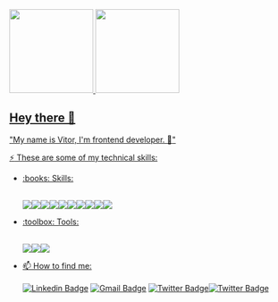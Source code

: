 <div>
  <a href="https://github.com/vitorSantanaDev">
  <img height="150em" src="https://github-readme-stats.vercel.app/api?username=vitorSantanaDev&show_icons=true&theme=midnight-purple&include_all_commits=true&count_private=true"/>
  <img height="150em" src="https://github-readme-stats.vercel.app/api/top-langs/?username=vitorSantanaDev&layout=compact&langs_count=7&theme=midnight-purple"/>
</div>   
  
## Hey there 👋

"My name is Vitor, I'm frontend developer. :dart:"

:zap: These are some of my technical skills:
<ul>
  
  <li>:books: Skills:</li>
  <br/>
  <p align="left">
  <img src="https://img.shields.io/badge/HTML5-E34F26?style=for-the-badge&logo=html5&logoColor=white"><img src="https://img.shields.io/badge/CSS3-1572B6?style=for-the-badge&logo=css3&logoColor=white"><img src="https://img.shields.io/badge/JavaScript-ffef0a?style=for-the-badge&logo=javascript&logoColor=1a1a1a"><img src="https://img.shields.io/badge/TypeScript-007ACC?style=for-the-badge&logo=typescript&logoColor=white"><img src="https://img.shields.io/badge/Jquery-10245c?style=for-the-badge&logo=jquery&logoColor=white"><img src="https://img.shields.io/badge/React-20232A?style=for-the-badge&logo=react&logoColor=61DAFB"><img src="https://img.shields.io/badge/next.js-030303?style=for-the-badge&logo=next.js&logoColor=#7a7a7a"><img src="https://img.shields.io/badge/sass-bf4080?style=for-the-badge&logo=sass&logoColor=white"><img src="https://img.shields.io/badge/strapi-090712?style=for-the-badge&logo=strapi&logoColor=682be3"><img src="https://img.shields.io/badge/graphql-1c1c1c?style=for-the-badge&logo=graphql&logoColor=e10098">
  </p>
  

  <li>:toolbox: Tools:</li>
  <br/>
  <p align="left">
<img src="https://img.shields.io/badge/Git-F05032?style=for-the-badge&logo=git&logoColor=white"><img src="https://img.shields.io/badge/Figma-black?style=for-the-badge&logo=figma&logoColor=white"><img src="https://img.shields.io/badge/Visual_Studio_Code-0078D4?style=for-the-badge&logo=visual%20studio%20code&logoColor=white">
  </p>
</ul>

* 📫 How to find me:<br><br> 
[![Linkedin Badge](https://img.shields.io/badge/LinkedIn-0077B5?style=for-the-badge&logo=linkedin&logoColor=white&link=https://www.linkedin.com/in/vitor-santana-bbb607217/)](https://www.linkedin.com/in/vitor-santana-bbb607217/)
[![Gmail Badge](https://img.shields.io/badge/Gmail-D14836?style=for-the-badge&logo=gmail&logoColor=white&link=vitorsantana.developer@gmail.com)](mailto:vitorsantana.developer@gmail.com)
[![Twitter Badge](https://img.shields.io/badge/Twitter-00c2f2?style=for-the-badge&logo=twitter&logoColor=white&link=https://twitter.com/VitorSantanaDev)](https://twitter.com/VitorSantanaDev)[![Twitter Badge](https://img.shields.io/badge/Instagram-8d14d9?style=for-the-badge&logo=instagram&logoColor=white&link=https://www.instagram.com/vit0r.santana/)](https://www.instagram.com/vit0r.santana/)
